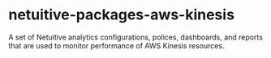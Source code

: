 # netuitive-packages-aws-kinesis
A set of Netuitive analytics configurations, polices, dashboards, and reports that are used to monitor performance of AWS Kinesis resources.

